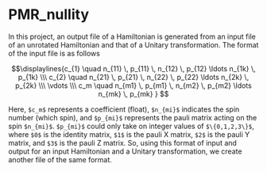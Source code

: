 # PMR_nullity

In this project, an output file of a Hamiltonian is generated from an input file of an unrotated Hamiltonian and that of a Unitary transformation.
The format of the input file is as follows

```math
\displaylines{c_{1} \quad n_{11} \, p_{11} \, n_{12} \, p_{12} \ldots n_{1k} \, p_{1k} \\\ c_{2} \quad n_{21} \, p_{21} \, n_{22} \, p_{22} \ldots n_{2k} \, p_{2k} \\\ \vdots \\\ c_m \quad n_{m1} \, p_{m1} \, n_{m2} \, p_{m2} \ldots n_{mk} \, p_{mk} } 
```
Here, `$c_m$` represents a coefficient (float), `$n_{mi}$` indicates the spin number (which spin), and `$p_{mi}$` represents the pauli matrix acting on the spin `$n_{mi}$`. `$p_{mi}$` could only take on integer values of `$\{0,1,2,3\}$`, where `$0$` is the identity matrix, `$1$` is the pauli X matrix, `$2$` is the pauli Y matrix, and `$3$` is the pauli Z matrix.
So, using this format of input and output for an input Hamiltonian and a Unitary transformation, we create another file of the same format.
